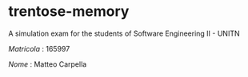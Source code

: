 # trentose-memory
A simulation exam for the students of Software Engineering II - UNITN

*Matricola* : 165997

*Nome*      : Matteo Carpella

